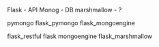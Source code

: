 
Flask - API
Monog - DB
marshmallow - ?





pymongo
flask_pymongo
flask_mongoengine

flask_restful
flask
mongoengine
flask_marshmallow

